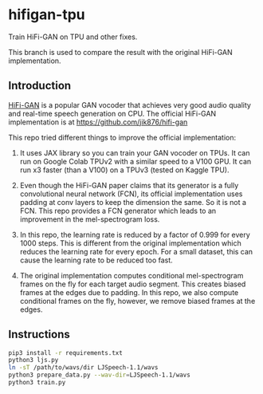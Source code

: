 # hifigan-tpu
Train HiFi-GAN on TPU and other fixes.

This branch is used to compare the result with the original HiFi-GAN implementation.

## Introduction

[HiFi-GAN](https://arxiv.org/abs/2010.05646) is a popular GAN vocoder that achieves very good audio quality and real-time speech generation on CPU. The official HiFi-GAN implementation is at https://github.com/jik876/hifi-gan

This repo tried different things to improve the official implementation:

1. It uses JAX library so you can train your GAN vocoder on TPUs. It can run on Google Colab TPUv2 with a similar speed to a V100 GPU. It can run x3 faster (than a V100) on a TPUv3 (tested on Kaggle TPU).

2. Even though the HiFi-GAN paper claims that its generator is a fully convolutional neural network (FCN), its official implementation uses padding at conv layers to keep the dimension the same. So it is not a FCN. This repo provides a FCN generator which leads to an improvement in the mel-spectrogram loss.

3. In this repo, the learning rate is reduced by a factor of 0.999 for every 1000 steps. This is different from the original implementation which reduces the learning rate for every epoch. For a small dataset, this can cause the learning rate to be reduced too fast.

4. The original implementation computes conditional mel-spectrogram frames on the fly for each target audio segment.
This creates biased frames at the edges due to padding.
In this repo, we also compute conditional frames on the fly, however, we remove biased frames at the edges.


## Instructions

```sh
pip3 install -r requirements.txt
python3 ljs.py
ln -sT /path/to/wavs/dir LJSpeech-1.1/wavs
python3 prepare_data.py --wav-dir=LJSpeech-1.1/wavs
python3 train.py
```
